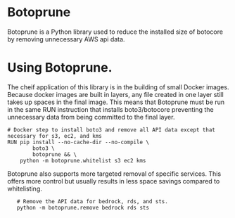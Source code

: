 # Botoprune
Botoprune is a Python library used to reduce the installed size of botocore by removing unnecessary AWS api data.

# Using Botoprune.

The cheif application of this library is in the building of small Docker images. Because docker images are built in layers, any file created in one layer still takes up spaces in the final image. This means that Botoprune must be run in the same RUN instruction that installs boto3/botocore preventing the unnecessary data from being committed to the final layer.

```
# Docker step to install boto3 and remove all API data except that necessary for s3, ec2, and kms
RUN pip install --no-cache-dir --no-compile \
        boto3 \
        botoprune && \
    python -m botoprune.whitelist s3 ec2 kms
```

Botoprune also supports more targeted removal of specific services. This offers more control but usually results in less space savings compared to whitelisting.

```
   # Remove the API data for bedrock, rds, and sts.
   python -m botoprune.remove bedrock rds sts
```
